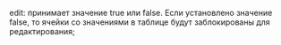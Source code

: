 <tree string="Journal Items" create="false" edit="true" expand="context.get('expand', False)" multi_edit="1" sample="1">

edit: принимает значение true или false. Если установлено значение false, то ячейки со значениями в таблице будут
заблокированы для редактирования;
